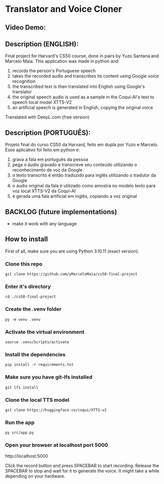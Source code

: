 # Translator and Voice Cloner
## Video Demo: 

## Description (ENGLISH):
Final project for Harvard's CS50 course, done in pairs by Yuzo Santana and Marcelo Maia.
This application was made in python and:
1. records the person's Portuguese speech
2. takes the recorded audio and transcribes its content using Google voice recognition
3. the transcribed text is then translated into English using Google's translator
4. the original speech audio is used as a sample in the Coqui-AI's text to speech local model XTTS-V2
5. an artificial speech is generated in English, copying the original voice

Translated with DeepL.com (free version)

## Description (PORTUGUÊS):
Projeto final do curso CS50 da Harvard, feito em dupla por Yuzo e Marcelo.
Esse aplicativo foi feito em python e:
1. grava a fala em português da pessoa
2. pega o áudio gravado e transcreve seu conteúdo utilizando o reconhecimento de voz da Google
3. o texto transcrito é então traduzido para inglês utilizando o tradutor da Google
4. o áudio original da fala é utilizado como amostra no modelo texto para voz local XTTS-V2 da Coqui-AI
5. é gerada uma fala artificial em inglês, copiando a voz original

## BACKLOG (future implementations)
- make it work with any language

## How to install
First of all, make sure you are using Python 3.10.11 (exact version).

### Clone this repo
```git clone https://github.com/yMarceloMaia/cs50-final-project```

### Enter it's directory
```cd ./cs50-final-project```

### Create the .venv folder
```py -m venv .venv```

### Activate the virtual environment
```source .venv/Scripts/activate```

### Install the dependencies
```pip install -r requirements.txt```

### Make sure you have git-lfs installed
```git lfs install```

### Clone the local TTS model
```git clone https://huggingface.co/coqui/XTTS-v2```

### Run the app
```py src/app.py```

### Open your browser at localhost port 5000
http://localhost:5000

Click the record button and press SPACEBAR to start recording. Release the SPACEBAR to stop and wait for it to generate the voice. It might take a while depending on your hardware.